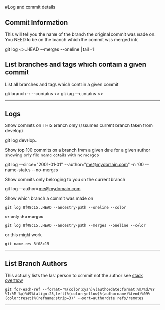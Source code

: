 #Log and commit details

## Commit Information

This will tell you the name of the branch the original commit was made on. You NEED to be on the branch which the commit was merged into

  git log <<SHA>>..HEAD --merges  --oneline | tail -1

## List branches and tags which contain a given commit

List all branches and tags which contain a given commit
  
  git branch -r --contains <<commit>>
  git tag --contains  <<commit>>

---


## Logs

Show commits on THIS branch only (assumes current branch taken from develop)

  git log develop..

Show top 100 commits on a branch from a given date for a given author showing only file name details with no merges

  git log --since="2001-01-01" --author="me@mydomain.com" -n 100 --name-status --no-merges

Show commits only belonging to you on the current branch

  git log --author=me@mydomain.com

Show which branch a commit was made on

	git log 8f08c15..HEAD --ancestry-path --oneline --color

or only the merges 

	git log 8f08c15..HEAD --ancestry-path --merges --oneline --color
	
or this might work
	
	git name-rev 8f08c15

---

## List Branch Authors

This actually lists the last person to commit not the author see [stack overflow](https://stackoverflow.com/questions/12055198/find-out-a-git-branch-creator)

	git for-each-ref --format='%(color:cyan)%(authordate:format:%m/%d/%Y %I:%M %p)%09%(align:25,left)%(color:yellow)%(authorname)%(end)%09%(color:reset)%(refname:strip=3)' --sort=authordate refs/remotes

---
